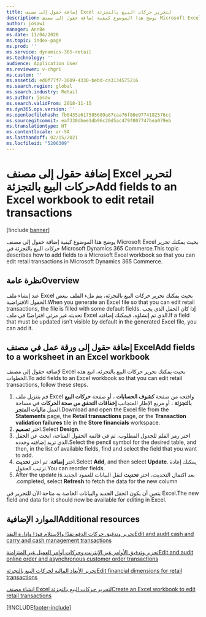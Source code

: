 ```yaml
---
title: إضافة حقول إلى مصنف Excel لتحرير حركات البيع بالتجزئة
description: يوضح هذا الموضوع كيفية إضافة حقول إلى مصنف Microsoft Excel بحيث يمكنك تحرير حركات البيع بالتجزئة في Microsoft Dynamics 365 Commerce.
author: josaw1
manager: AnnBe
ms.date: 11/04/2020
ms.topic: index-page
ms.prod: ''
ms.service: dynamics-365-retail
ms.technology: ''
audience: Application User
ms.reviewer: v-chgri
ms.custom: ''
ms.assetid: ed0f77f7-3609-4330-bebd-ca3134575216
ms.search.region: global
ms.search.industry: Retail
ms.author: josaw
ms.search.validFrom: 2018-11-15
ms.dyn365.ops.version: ''
ms.openlocfilehash: fb0435a617585689a87caa76f80e9774182576cc
ms.sourcegitcommit: eaf330dbee1db96c20d5ac479f007747bea079eb
ms.translationtype: HT
ms.contentlocale: ar-SA
ms.lasthandoff: 02/15/2021
ms.locfileid: "5206309"
---
```

# <a name="add-fields-to-an-excel-workbook-to-edit-retail-transactions"></a><span data-ttu-id="49f99-103">إضافة حقول إلى مصنف Excel لتحرير حركات البيع بالتجزئة</span><span class="sxs-lookup"><span data-stu-id="49f99-103">Add fields to an Excel workbook to edit retail transactions</span></span>

[!include [banner](../includes/banner.md)]

<span data-ttu-id="49f99-104">يوضح هذا الموضوع كيفية إضافة حقول إلى مصنف Microsoft Excel بحيث يمكنك تحرير حركات البيع بالتجزئة في Microsoft Dynamics 365 Commerce.</span><span class="sxs-lookup"><span data-stu-id="49f99-104">This topic describes how to add fields to a Microsoft Excel workbook so that you can edit retail transactions in Microsoft Dynamics 365 Commerce.</span></span>

## <a name="overview"></a><span data-ttu-id="49f99-105">نظرة عامة</span><span class="sxs-lookup"><span data-stu-id="49f99-105">Overview</span></span>

<span data-ttu-id="49f99-106">عند إنشاء ملف Excel بحيث يمكنك تحرير حركات البيع بالتجزئة، يتم ملء الملف ببعض الحقول الافتراضية.</span><span class="sxs-lookup"><span data-stu-id="49f99-106">When you generate an Excel file so that you can edit retail transactions, the file is filled with some default fields.</span></span> <span data-ttu-id="49f99-107">إذا كان الحقل الذي يجب تحديثه غير مرئي افتراضيًا في ملف Excel الذي تم إنشاؤه، فيمكنك إضافته.</span><span class="sxs-lookup"><span data-stu-id="49f99-107">If a field that must be updated isn't visible by default in the generated Excel file, you can add it.</span></span>

## <a name="add-fields-to-a-worksheet-in-an-excel-workbook"></a><span data-ttu-id="49f99-108">إضافة حقول إلى ورقة عمل في مصنف Excel</span><span class="sxs-lookup"><span data-stu-id="49f99-108">Add fields to a worksheet in an Excel workbook</span></span>

<span data-ttu-id="49f99-109">لإضافة حقول إلى مصنف Excel بحيث يمكنك تحرير حركات البيع بالتجزئة، اتبع هذه الخطوات.</span><span class="sxs-lookup"><span data-stu-id="49f99-109">To add fields to an Excel workbook so that you can edit retail transactions, follow these steps.</span></span>

1. <span data-ttu-id="49f99-110">قم بتنزيل ملف Excel وافتحه من صفحة **كشوف الحسابات** ، أو صفحة **حركات البيع بالتجزئة** ، أو مربع الإطار المتجانب **إخفاقات التحقق من صحة الحركات** في مساحة العمل **ماليات المتجر**.</span><span class="sxs-lookup"><span data-stu-id="49f99-110">Download and open the Excel file from the **Statements** page, the **Retail transactions** page, or the **Transaction validation failures** tile in the **Store financials** workspace.</span></span>
1. <span data-ttu-id="49f99-111">اختر **تصميم**.</span><span class="sxs-lookup"><span data-stu-id="49f99-111">Select **Design**.</span></span>
1. <span data-ttu-id="49f99-112">اختر رمز القلم للجدول المطلوب، ثم في قائمة الحقول المتاحة، ابحث عن الحقل الذي تريد إضافته وحدده.</span><span class="sxs-lookup"><span data-stu-id="49f99-112">Select the pencil symbol for the desired table, and then, in the list of available fields, find and select the field that you want to add.</span></span>
1. <span data-ttu-id="49f99-113">اختر **إضافة**، ثم اختر **تحديث**.</span><span class="sxs-lookup"><span data-stu-id="49f99-113">Select **Add**, and then select **Update**.</span></span> <span data-ttu-id="49f99-114">يمكنك إعادة ترتيب الحقول.</span><span class="sxs-lookup"><span data-stu-id="49f99-114">You can reorder fields.</span></span>
1. <span data-ttu-id="49f99-115">بعد اكتمال التحديث، اختر **‏‫تحديث** لنقل البيانات للعمود الجديد.</span><span class="sxs-lookup"><span data-stu-id="49f99-115">After the update is completed, select **Refresh** to fetch the data for the new column.</span></span>

<span data-ttu-id="49f99-116">يتعين أن يكون الحقل الجديد والبيانات الخاصة به متاحة الآن للتحرير في Excel.</span><span class="sxs-lookup"><span data-stu-id="49f99-116">The new field and data for it should now be available for editing in Excel.</span></span>

## <a name="additional-resources"></a><span data-ttu-id="49f99-117">الموارد الإضافية</span><span class="sxs-lookup"><span data-stu-id="49f99-117">Additional resources</span></span>

[<span data-ttu-id="49f99-118">تحرير وتدقيق حركات الدفع نقدًا والاستلام فورًا وإدارة النقد</span><span class="sxs-lookup"><span data-stu-id="49f99-118">Edit and audit cash and carry and cash management transactions</span></span>](edit-cash-trans.md)

[<span data-ttu-id="49f99-119">تحرير وتدقيق الأوامر عبر الإنترنت وحركات أوامر العميل غير المتزامنة</span><span class="sxs-lookup"><span data-stu-id="49f99-119">Edit and audit online order and asynchronous customer order transactions</span></span>](edit-order-trans.md)

[<span data-ttu-id="49f99-120">تحرير الأبعاد المالية لحركات البيع بالتجزئة</span><span class="sxs-lookup"><span data-stu-id="49f99-120">Edit financial dimensions for retail transactions</span></span>](edit-financial-dim.md)

[<span data-ttu-id="49f99-121">إنشاء مصنف Excel لتحرير حركات البيع بالتجزئة</span><span class="sxs-lookup"><span data-stu-id="49f99-121">Create an Excel workbook to edit retail transactions</span></span>](create-excel-edit.md)


[!INCLUDE[footer-include](../includes/footer-banner.md)]